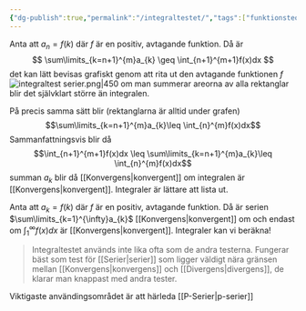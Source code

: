 ```yaml
---
{"dg-publish":true,"permalink":"/integraltestet/","tags":["funktionsteori"]}
---
```


Anta att $a_{n}=f(k)$ där $f$ är en positiv, avtagande funktion. Då är 
$$
\sum\limits_{k=n+1}^{m}a_{k} \geq \int_{n+1}^{m+1}f(x)dx
$$
det kan lätt bevisas grafiskt genom att rita ut den avtagande funktionen $f$
![integraltest serier.png|450](/img/user/images/integraltest%20serier.png)
om man summerar areorna av alla rektanglar blir det självklart större än integralen.

På precis samma sätt blir (rektanglarna är alltid under grafen)
$$\sum\limits_{k=n+1}^{m}a_{k}\leq \int_{n}^{m}f(x)dx$$
Sammanfattningsvis blir då 
$$\int_{n+1}^{m+1}f(x)dx \leq \sum\limits_{k=n+1}^{m}a_{k}\leq \int_{n}^{m}f(x)dx$$
summan $a_{k}$ blir då [[Konvergens\|konvergent]] om integralen är [[Konvergens\|konvergent]]. Integraler är lättare att lista ut.

Anta att $a_{k}=f(k)$ där $f$ är en positiv, avtagande funktion. Då är serien  $\sum\limits_{k=1}^{\infty}a_{k}$ [[Konvergens\|konvergent]] om och endast om $\int_{1}^{\infty}f(x)dx$ är [[Konvergens\|konvergent]]. Integraler kan vi beräkna! 

> Integraltestet används inte lika ofta som de andra testerna. Fungerar bäst som test för [[Serier\|serier]] som ligger väldigt nära gränsen mellan [[Konvergens\|konvergens]] och [[Divergens\|divergens]], de klarar man knappast med andra tester.

Viktigaste användingsområdet är att härleda [[P-Serier\|p-serier]]
